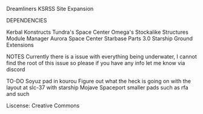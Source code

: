 Dreamliners KSRSS Site Expansion



DEPENDENCIES

Kerbal Konstructs
Tundra's Space Center 
Omega's Stockalike Structures
Module Manager
Aurora Space Center
Starbase Parts 3.0
Starship Ground Extensions

NOTES
Currently there is a issue with everything being underwater, I cannot find the root of this issue so please if you have any info let me know via discord

TO-DO
Soyuz pad in kourou
Figure out what the heck is going on with the layout at slc-37 with starship
Mojave Spaceport
smaller pads such as rfa and such



Liscense: Creative Commons
